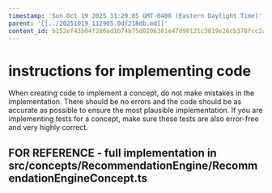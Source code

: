 ```yaml
---
timestamp: 'Sun Oct 19 2025 11:29:05 GMT-0400 (Eastern Daylight Time)'
parent: '[[../20251019_112905.0df218db.md]]'
content_id: b152ef43b04f280ad1b74b75d0206381e47d98121c3819e26cb378fcc2a01a09
---
```


# instructions for implementing code

When creating code to implement a concept, do not make mistakes in the implementation. There should be no errors and the code should be as accurate as possible to ensure the most plausible implementation. If you are implementing tests for a concept, make sure these tests are also error-free and very highly correct.

## FOR REFERENCE - full implementation in src/concepts/RecommendationEngine/RecommendationEngineConcept.ts
